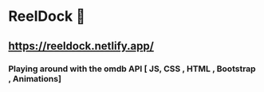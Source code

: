 # ReelDock 🎥

## https://reeldock.netlify.app/

### Playing around with the omdb API [ JS, CSS , HTML , Bootstrap , Animations]
